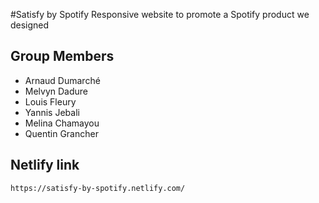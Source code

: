 #Satisfy by Spotify
Responsive website to promote a Spotify product we designed

## Group Members
- Arnaud Dumarché
- Melvyn Dadure
- Louis Fleury
- Yannis Jebali
- Melina Chamayou
- Quentin Grancher

## Netlify link 
```shell
https://satisfy-by-spotify.netlify.com/
```


